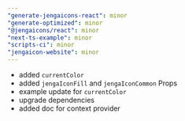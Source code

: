 ```yaml
---
"generate-jengaicons-react": minor
"generate-optimized": minor
"@jengaicons/react": minor
"next-ts-example": minor
"scripts-ci": minor
"jengaicon-website": minor
---
```


- added `currentColor`
- added `jengaIconFill` and `jengaIconCommon` Props
- example update for `currentColor`
- upgrade dependencies
- added doc for context provider
